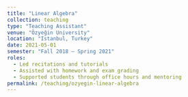```yaml
---
title: "Linear Algebra"
collection: teaching
type: "Teaching Assistant"
venue: "Özyeğin University"
location: "Istanbul, Turkey"
date: 2021-05-01
semester: "Fall 2018 – Spring 2021"
roles:
  - Led recitations and tutorials
  - Assisted with homework and exam grading
  - Supported students through office hours and mentoring
permalink: /teaching/ozyegin-linear-algebra
---
```

